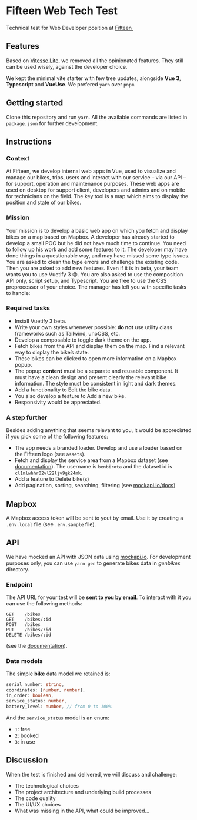 # Fifteen Web Tech Test

Technical test for Web Developer position at <a href="https://fifteen.eu/">Fifteen <img width="16px" src="https://fifteen.eu/favicon-32x32.png"/></a>

## Features

Based on [Vitesse Lite](https://github.com/antfu/vitesse-lite), we removed all the opinionated features.
They still can be used wisely, against the developer choice.

We kept the minimal vite starter with few tree updates, alongside **Vue 3**, **Typescript** and **VueUse**.
We prefered `yarn` over `pnpm`.

## Getting started

Clone this repository and run `yarn`. All the available commands are listed in `package.json` for further development.

## Instructions

### Context

At Fifteen, we develop internal web apps in Vue, used to visualize and manage our bikes, trips, users and interact with our service – via our API – for support, operation and maintenance purposes. These web apps are used on desktop for support client, developers and admins and on mobile for technicians on the field. The key tool is a map which aims to display the position and state of our bikes.

### Mission

Your mission is to develop a basic web app on which you fetch and display bikes on a map based on Mapbox. A developer has already started to develop a small POC but he did not have much time to continue. You need to follow up his work and add some features to it. The developer may have done things in a questionable way, and may have missed some type issues. You are asked to clean the type errors and challenge the existing code. Then you are asked to add new features. Even if it is in beta, your team wants you to use Vuetify 3 😉. You are also asked to use the composition API only, script setup, and Typescript. You are free to use the CSS preprocessor of your choice. The manager has left you with specific tasks to handle:

### Required tasks

- Install Vuetify 3 beta.
- Write your own styles whenever possible: **do not** use utility class frameworks such as Tailwind, unoCSS, etc.
- Develop a composable to toggle dark theme on the app.
- Fetch bikes from the API and display them on the map. Find a relevant way to display the bike’s state.
- These bikes can be clicked to open more information on a Mapbox popup.
- The popup **content** must be a separate and reusable component. It must have a clean design and present clearly the relevant bike information. The style must be consistent in light and dark themes.
- Add a functionality to Edit the bike data.
- You also develop a feature to Add a new bike.
- Responsivity would be appreciated.

### A step further

Besides adding anything that seems relevant to you, it would be appreciated if you pick some of the following features:

- The app needs a branded loader. Develop and use a loader based on the Fifteen logo (see `assets`).
- Fetch and display the service area from a Mapbox dataset (see [documentation](https://docs.mapbox.com/api/maps/datasets/#list-features)). The username is `benbirota` and the dataset id is `cl1mlwhhr02vl22ljv9gk24mk`.
- Add a feature to Delete bike(s)
- Add pagination, sorting, searching, filtering (see [mockapi.io/docs](https://mockapi.io/docs))

## Mapbox

A Mapbox access token will be sent to yout by email. Use it by creating a `.env.local` file (see `.env.sample` file).

## API

We have mocked an API with JSON data using [mockapi.io](https://mockapi.io/).
For development purposes only, you can use `yarn gen` to generate bikes data in _genbikes_ directory.

### Endpoint

The API URL for your test will be **sent to you by email**.
To interact with it you can use the following methods:
```
GET    /bikes
GET    /bikes/:id
POST   /bikes
PUT    /bikes/:id
DELETE /bikes/:id
```
(see the [documentation](https://mockapi.io/docs)).

### Data models

The simple **bike** data model we retained is:
```ts
serial_number: string,
coordinates: [number, number],
in_order: boolean,
service_status: number,
battery_level: number, // from 0 to 100%
```

And the `service_status` model is an enum:
- `1`: free
- `2`: booked
- `3`: in use

## Discussion

When the test is finished and delivered, we will discuss and challenge:
- The technological choices
- The project architecture and underlying build processes
- The code quality
- The UI/UX choices
- What was missing in the API, what could be improved...

